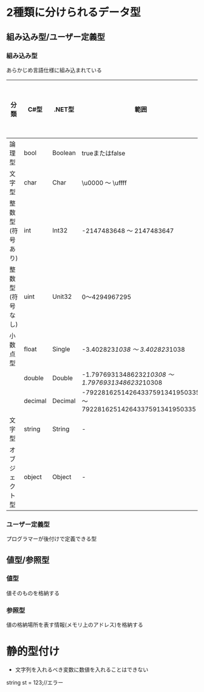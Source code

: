 # 2種類に分けられるデータ型

## 組み込み型/ユーザー定義型

### 組み込み型
  
  あらかじめ言語仕様に組み込まれている
  
  | 分類        | C#型     | .NET型   | 範囲                                                             | サイズ(ビット) | 
  |-----------|---------|---------|----------------------------------------------------------------|----------| 
  | 論理型       | bool    | Boolean | trueまたはfalse                                                   | 8        | 
  | 文字型       | char    | Char    | \u0000 ～ \uffff                                                | 16       | 
  | 整数型(符号あり) | int     | Int32   | -2147483648 ～ 2147483647                                       | 32       | 
  | 整数型(符号なし) | uint    | Unit32  | 0～4294967295                                                   | 32       | 
  | 小数点型      | float   | Single  | -3.402823*1038 ～ 3.402823*1038                                 | 32       | 
  |           | double  | Double  | -1.79769313486232*10308 ～ 1.79769313486232*10308               | 64       | 
  |           | decimal | Decimal | -79228162514264337591341950335 ～ 79228162514264337591341950335 | 128      | 
  | 文字型       | string  | String  | -                                                              | -        | 
  | オブジェクト型   | object  | Object  | -                                                              | -        | 

  
### ユーザー定義型

  プログラマーが後付けで定義できる型

## 値型/参照型
### 値型
値そのものを格納する

### 参照型
値の格納場所を表す情報(メモリ上のアドレス)を格納する


# 静的型付け
- 文字列を入れるべき変数に数値を入れることはできない

string st = 123;//エラー
